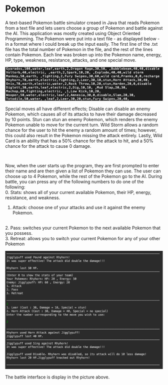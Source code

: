 # Pokemon
A text-based Pokemon battle simulator creaed in Java that reads Pokemon from a text file and lets users choose a group of Pokemon and battle against the AI. 
This application was mostly created using Object Oriented Programming. The Pokemon were put into a text file - as displayed below - in a format where I could break
up the input easily. The first line of the .txt file has the total number of Pokemon in the file, and the rest of the lines contain Pokemon. Each line was broken up into the Pokemon name, energy, HP, type, weakness, resistance, attacks, and one special move. 

![alt text](https://github.com/navjeetdoad/Pokemon/blob/master/textfile.png)

Special moves all have different effects; Disable can disable
an enemy Pokemon, which causes all of its attacks to have their damage decreased by 10 points. Stun can stun an enemy Pokemon, which renders the enemy Pokemon
unable to move for the current turn. Wild Storm allows a random chance for the user to hit the enemy a random amount of times; however, this could also result in the Pokemon missing the attack entirely. Lastly, Wild Card is an ability that has a 50% chance for the attack to hit, and a 50% chance for the attack to cause 0 damage. 

<br />

Now, when the user starts up the program, they are first prompted to enter their name and are then given a list of Pokemon they can use. The user can choose up to 4 Pokemon, while the rest of the Pokemon go to the AI. During battle, you can press any of the following numbers to do one of the following:
<br />
0. Stats: shows all of your current available Pokemon, their HP, energy, resistance, and weakness.
1. Attack: choose one of your attacks and use it against the enemy Pokemon.
<br />
2. Pass: switches your current Pokemon to the next available Pokemon that you possess.
<br />
3. Retreat: allows you to switch your current Pokemon for any of your other Pokemon

![alt text](https://github.com/navjeetdoad/Pokemon/blob/master/battle.png)

The battle interface is display in the picture above.
